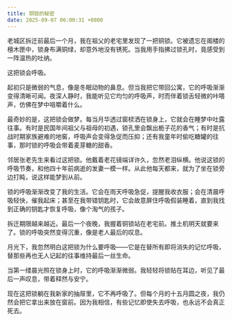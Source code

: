 ```yaml
---
title: 铜锁的秘密
date: 2025-09-07 06:00:31 +0800
---
```


老城区拆迁前最后一个月，我在祖父的老宅里发现了一把铜锁。它被遗忘在阁楼的檀木匣中，锁身布满铜绿，却意外地没有锈死。当我用手指拂过锁孔时，竟感受到一阵温热的吐纳。

这把锁会呼吸。

起初只是微弱的气息，像是冬眠动物的鼻息。但当我把它带回公寓，它的呼吸渐渐变得清晰可闻。夜深人静时，我能听见它均匀的呼吸声，时而伴着锁舌轻微的咔嗒声，仿佛在梦中咀嚼着什么。

最奇妙的是，这把锁会做梦。每当月华透过窗棂洒在锁身上，它就会在睡梦中吐露往事。有时是民国年间祖父与祖母的初遇，锁孔里会飘出栀子花的香气；有时是抗战时期家族避难的地窖，呼吸声会变得急促而压抑；还有我童年时偷吃糖罐的往事，那时锁的呼吸会带着麦芽糖的甜香。

邻居张老先生来看过这把锁。他戴着老花镜端详许久，忽然老泪纵横。他说这锁的呼吸节奏，和他四十年前病逝的发妻一模一样。从此他每天都来，就为了坐在锁旁边打盹，说这样能梦到从前。

锁的呼吸渐渐改变了我的生活。它会在雨天呼吸急促，提醒我收衣服；会在清晨呼吸轻快，催我起床；甚至在我带错钥匙时，它会故意屏住呼吸假装睡着，直到我找到正确的钥匙才恢复呼吸，像个淘气的孩子。

拆迁期限越来越近。最后一个夜晚，我握着铜锁站在老宅前。推土机明天就要来了。锁的呼吸突然变得沉重，像是老人最后的叹息。

月光下，我忽然明白这把锁为什么要呼吸——它是在替所有即将消失的记忆呼吸，替那些再也无人记起的往事维持最后一丝生命。

当第一缕晨光照在锁身上时，它的呼吸渐渐微弱。我轻轻将锁贴在耳边，听见了最后一声叹息，带着释然与安宁。

现在这把锁躺在我新家的抽屉里，它不再呼吸了。但每个月的十五月圆之夜，我仍然会把它拿出来放在窗前。因为我相信，有些记忆即使失去呼吸，也永远不会真正死去。
